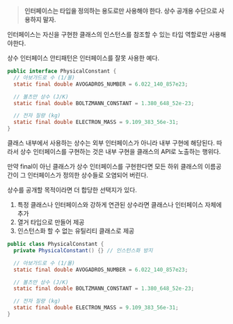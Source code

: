 > **인터페이스는 타입을 정의하는 용도로만 사용해야 한다. 상수 공개용 수단으로 사용하지 말자.**
>

인터페이스는 자신을 구현한 클래스의 인스턴스를 참조할 수 있는 타입 역할로만 사용해야한다.

상수 인터페이스 안티패턴은 인터페이스를 잘못 사용한 예다.

```java
public interface PhysicalConstant {
  // 아보가드로 수 (1/몰)
  static final double AVOGADROS_NUMBER = 6.022_140_857e23;

  // 볼츠만 상수 (J/K)
  static final double BOLTZMANN_CONSTANT = 1.380_648_52e-23;

  // 전자 질량 (kg)
  static final double ELECTRON_MASS = 9.109_383_56e-31;
}
```

클래스 내부에서 사용하는 상수는 외부 인터페이스가 아니라 내부 구현에 해당된다. 따라서 상수 인터페이스를 구현하는 것은 내부 구현을 클래스의 API로 노출하는 행위다.

만약 final이 아닌 클래스가 상수 인터페이스를 구현한다면 모든 하위 클래스의 이름공간이 그 인터페이스가 정의한 상수들로 오염되어 버린다.

상수를 공개할 목적이라면 더 합당한 선택지가 있다.

1. 특정 클래스나 인터페이스와 강하게 연관된 상수라면 클래스나 인터페이스 자체에 추가
2. 열거 타입으로 만들어 제공
3. 인스턴스화 할 수 없는 유틸리티 클래스로 제공

```java
public class PhysicalConstant {
  private PhysicalConstant() {} // 인스턴스화 방지

  // 아보가드로 수 (1/몰)
  static final double AVOGADROS_NUMBER = 6.022_140_857e23;

  // 볼츠만 상수 (J/K)
  static final double BOLTZMANN_CONSTANT = 1.380_648_52e-23;

  // 전자 질량 (kg)
  static final double ELECTRON_MASS = 9.109_383_56e-31;
}
```
